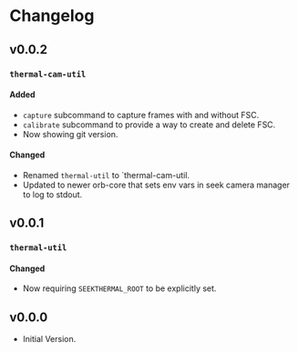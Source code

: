 # Changelog

## v0.0.2

### `thermal-cam-util`

#### Added

- `capture` subcommand to capture frames with and without FSC.
- `calibrate` subcommand to provide a way to create and delete FSC.
- Now showing git version.

#### Changed

- Renamed `thermal-util` to `thermal-cam-util.
- Updated to newer orb-core that sets env vars in seek camera manager to log to stdout.

## v0.0.1

### `thermal-util`

#### Changed

- Now requiring `SEEKTHERMAL_ROOT` to be explicitly set.

## v0.0.0

- Initial Version.
